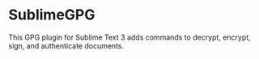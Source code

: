 SublimeGPG
==========

This GPG plugin for Sublime Text 3 adds commands to decrypt, encrypt, sign, and authenticate documents.
